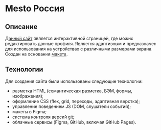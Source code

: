 # Mesto Россия
## Описание
[Данный сайт](https://somno-grapher.github.io/mesto/) является интерактивной страницей, где можно редактировать данные профиля. Является адаптивным и предназначен для использования на устройствах с различными размерами экрана. Cоздан на основании [макета](https://www.figma.com/file/2cn9N9jSkmxD84oJik7xL7/JavaScript.-Sprint-4?node-id=0%3A1&t=7wkKy5g38trnnn7w-0).
## Технологии
Для создания сайта были использованы следующие технологии:
- разметка HTML (семантическая разметка, БЭМ, формы, изображения);
- оформление CSS (flex, grid, переходы, адаптивная верстка);
- управление поведением JS (DOM, слушатели событий);
- макеты в Figma;
- cистема контроля версий git;
- облачные сервисы (Figma, GitHub, включая GitHub Pages).
